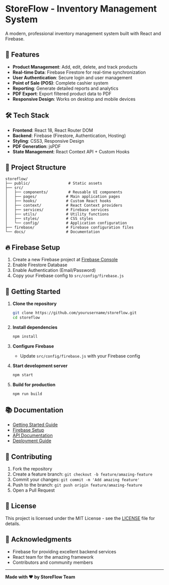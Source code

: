 # StoreFlow - Inventory Management System

A modern, professional inventory management system built with React and Firebase.

## 🚀 Features

- **Product Management**: Add, edit, delete, and track products
- **Real-time Data**: Firebase Firestore for real-time synchronization
- **User Authentication**: Secure login and user management
- **Point of Sale (POS)**: Complete cashier system
- **Reporting**: Generate detailed reports and analytics
- **PDF Export**: Export filtered product data to PDF
- **Responsive Design**: Works on desktop and mobile devices

## 🛠️ Tech Stack

- **Frontend**: React 18, React Router DOM
- **Backend**: Firebase (Firestore, Authentication, Hosting)
- **Styling**: CSS3, Responsive Design
- **PDF Generation**: jsPDF
- **State Management**: React Context API + Custom Hooks

## 📁 Project Structure

```
storeflow/
├── public/                 # Static assets
├── src/
│   ├── components/         # Reusable UI components
│   ├── pages/             # Main application pages
│   ├── hooks/             # Custom React hooks
│   ├── context/           # React Context providers
│   ├── services/          # Firebase services
│   ├── utils/             # Utility functions
│   ├── styles/            # CSS styles
│   └── config/            # Application configuration
├── firebase/              # Firebase configuration files
└── docs/                  # Documentation
```

## 🔥 Firebase Setup

1. Create a new Firebase project at [Firebase Console](https://console.firebase.google.com/)
2. Enable Firestore Database
3. Enable Authentication (Email/Password)
4. Copy your Firebase config to `src/config/firebase.js`

## 🚀 Getting Started

1. **Clone the repository**
   ```bash
   git clone https://github.com/yourusername/storeflow.git
   cd storeflow
   ```

2. **Install dependencies**
   ```bash
   npm install
   ```

3. **Configure Firebase**
   - Update `src/config/firebase.js` with your Firebase config

4. **Start development server**
   ```bash
   npm start
   ```

5. **Build for production**
   ```bash
   npm run build
   ```

## 📚 Documentation

- [Getting Started Guide](docs/getting-started.md)
- [Firebase Setup](docs/firebase-setup.md)
- [API Documentation](docs/api.md)
- [Deployment Guide](docs/deployment.md)

## 🤝 Contributing

1. Fork the repository
2. Create a feature branch: `git checkout -b feature/amazing-feature`
3. Commit your changes: `git commit -m 'Add amazing feature'`
4. Push to the branch: `git push origin feature/amazing-feature`
5. Open a Pull Request

## 📄 License

This project is licensed under the MIT License - see the [LICENSE](LICENSE) file for details.

## 🙏 Acknowledgments

- Firebase for providing excellent backend services
- React team for the amazing framework
- Contributors and community members

---

**Made with ❤️ by StoreFlow Team**
